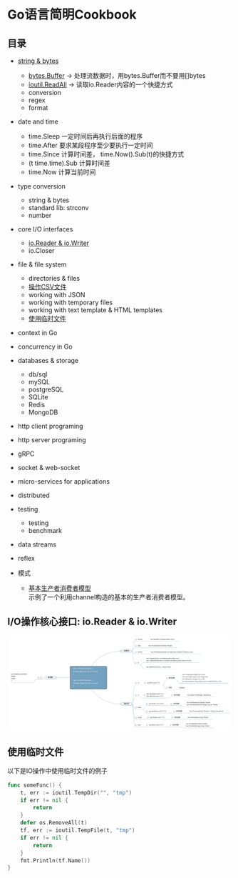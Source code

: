 # Go语言简明Cookbook

## 目录
* [string & bytes](bytestrings)
    - [bytes.Buffer](bytestrings/buffer.go) -> 处理流数据时，用bytes.Buffer而不要用[]bytes 
    - [ioutil.ReadAll](bytestrings/buffer.go) -> 读取io.Reader内容的一个快捷方式
    - conversion
    - regex
    - format
* date and time
    - time.Sleep 一定时间后再执行后面的程序
    - time.After 要求某段程序至少要执行一定时间
    - time.Since 计算时间差， time.Now().Sub(t)的快捷方式
    - (t time.time).Sub 计算时间差
    - time.Now 计算当前时间
* type conversion
    - string & bytes
    - standard lib: strconv
    - number
* core I/O interfaces
    - [io.Reader & io.Writer](./go-briefer-cookbook.md#the-very-important-interfaces-in-go-ioreader--iowriter)
    - io.Closer
* file & file system
    - directories & files
    - [操作CSV文件](filesystem/csv.go)
    - working with JSON
    - working with temporary files
    - working with text template & HTML templates
    - [使用临时文件](./go-briefer-cookbook.md#使用临时文件)
* context in Go
* concurrency in Go
* databases & storage
    - db/sql
    - mySQL
    - postgreSQL
    - SQLite
    - Redis
    - MongoDB
* http client programing
* http server programing
* gRPC
* socket & web-socket
* micro-services for applications
* distributed
* testing
    * testing
    * benchmark
* data streams
* reflex

* 模式
    - [基本生产者消费者模型](production_and_consumer/production_and_consumer.go)  
    示例了一个利用channel构造的基本的生产者消费者模型。

## I/O操作核心接口: io.Reader & io.Writer
![](../img/io.Reader++io.Writer+interfaces.svg)

## 使用临时文件
以下是IO操作中使用临时文件的例子
```go
func someFunc() {
	t, err := ioutil.TempDir("", "tmp")
	if err != nil {
		return
	}
	defer os.RemoveAll(t)
	tf, err := ioutil.TempFile(t, "tmp")
	if err != nil {
		return
	}
	fmt.Println(tf.Name())
}
```